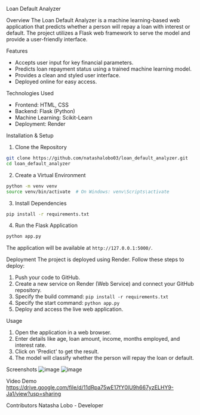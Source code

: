 Loan Default Analyzer

Overview
The Loan Default Analyzer is a machine learning-based web application that predicts whether a person will repay a loan with interest or default. The project utilizes a Flask web framework to serve the model and provide a user-friendly interface.

Features
- Accepts user input for key financial parameters.
- Predicts loan repayment status using a trained machine learning model.
- Provides a clean and styled user interface.
- Deployed online for easy access.

Technologies Used
- Frontend: HTML, CSS
- Backend: Flask (Python)
- Machine Learning: Scikit-Learn
- Deployment: Render

Installation & Setup

1. Clone the Repository
```bash
git clone https://github.com/natashalobo03/loan_default_analyzer.git
cd loan_default_analyzer
```

2. Create a Virtual Environment
```bash
python -m venv venv
source venv/bin/activate  # On Windows: venv\Scripts\activate
```

3. Install Dependencies
```bash
pip install -r requirements.txt
```

4. Run the Flask Application
```bash
python app.py
```
The application will be available at `http://127.0.0.1:5000/`.

Deployment
The project is deployed using Render. Follow these steps to deploy:
1. Push your code to GitHub.
2. Create a new service on Render (Web Service) and connect your GitHub repository.
3. Specify the build command: `pip install -r requirements.txt`
4. Specify the start command: `python app.py`
5. Deploy and access the live web application.

Usage
1. Open the application in a web browser.
2. Enter details like age, loan amount, income, months employed, and interest rate.
3. Click on 'Predict' to get the result.
4. The model will classify whether the person will repay the loan or default.

Screenshots
![image](https://github.com/user-attachments/assets/002c653c-6f35-41fb-acb2-d2098751cf9d)
![image](https://github.com/user-attachments/assets/89f72bb8-7c70-4d94-afc7-1a5b3504d3ce)



Video Demo
https://drive.google.com/file/d/11dRpa75wE17fY0lU9h667yzELHY9-Ja1/view?usp=sharing

Contributors
Natasha Lobo - Developer

